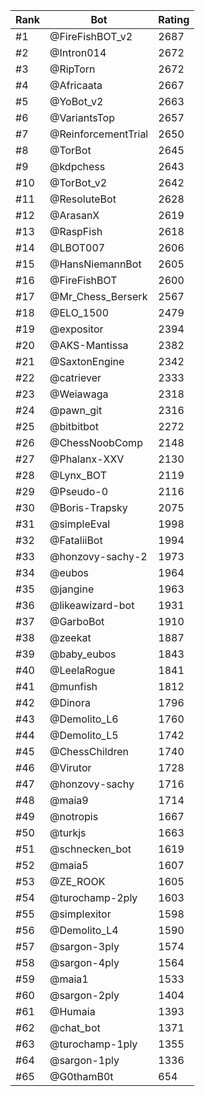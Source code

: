Rank|Bot|Rating
---|---|---
#1|@FireFishBOT_v2|2687
#2|@Intron014|2672
#3|@RipTorn|2672
#4|@Africaata|2667
#5|@YoBot_v2|2663
#6|@VariantsTop|2657
#7|@ReinforcementTrial|2650
#8|@TorBot|2645
#9|@kdpchess|2643
#10|@TorBot_v2|2642
#11|@ResoluteBot|2628
#12|@ArasanX|2619
#13|@RaspFish|2618
#14|@LBOT007|2606
#15|@HansNiemannBot|2605
#16|@FireFishBOT|2600
#17|@Mr_Chess_Berserk|2567
#18|@ELO_1500|2479
#19|@expositor|2394
#20|@AKS-Mantissa|2382
#21|@SaxtonEngine|2342
#22|@catriever|2333
#23|@Weiawaga|2318
#24|@pawn_git|2316
#25|@bitbitbot|2272
#26|@ChessNoobComp|2148
#27|@Phalanx-XXV|2130
#28|@Lynx_BOT|2119
#29|@Pseudo-0|2116
#30|@Boris-Trapsky|2075
#31|@simpleEval|1998
#32|@FataliiBot|1994
#33|@honzovy-sachy-2|1973
#34|@eubos|1964
#35|@jangine|1963
#36|@likeawizard-bot|1931
#37|@GarboBot|1910
#38|@zeekat|1887
#39|@baby_eubos|1843
#40|@LeelaRogue|1841
#41|@munfish|1812
#42|@Dinora|1796
#43|@Demolito_L6|1760
#44|@Demolito_L5|1742
#45|@ChessChildren|1740
#46|@Virutor|1728
#47|@honzovy-sachy|1716
#48|@maia9|1714
#49|@notropis|1667
#50|@turkjs|1663
#51|@schnecken_bot|1619
#52|@maia5|1607
#53|@ZE_ROOK|1605
#54|@turochamp-2ply|1603
#55|@simplexitor|1598
#56|@Demolito_L4|1590
#57|@sargon-3ply|1574
#58|@sargon-4ply|1564
#59|@maia1|1533
#60|@sargon-2ply|1404
#61|@Humaia|1393
#62|@chat_bot|1371
#63|@turochamp-1ply|1355
#64|@sargon-1ply|1336
#65|@G0thamB0t|654
